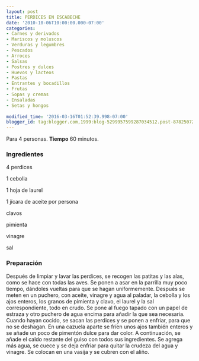 ```yaml
---
layout: post
title: PERDICES EN ESCABECHE
date: '2010-10-06T10:00:00.000-07:00'
categories:
- Carnes y derivados
- Mariscos y moluscos
- Verduras y legumbres
- Pescados
- Arroces
- Salsas
- Postres y dulces
- Huevos y lacteos
- Pastas
- Entrantes y bocadillos
- Frutas
- Sopas y cremas
- Ensaladas
- Setas y hongos
 
modified_time: '2016-03-16T01:52:39.998-07:00'
blogger_id: tag:blogger.com,1999:blog-5299957599287034512.post-8782507211440452738
---
```


Para 4 personas.
<b>Tiempo</b> 60 minutos.

<h3>Ingredientes</h3>

4 perdices

1 cebolla

1 hoja de laurel

1 jícara de aceite por persona

clavos

pimienta

vinagre

sal

<h3>Preparación</h3>

Después de limpiar y lavar las perdices, se recogen las patitas y las alas, como se hace con todas las aves. Se ponen a asar en la parrilla muy poco tiempo, dándoles vueltas para que se hagan uniformemente. Después se meten en un puchero, con aceite, vinagre y agua al paladar, la cebolla y los ajos enteros, los granos de pimienta y clavo, el laurel y la sal correspondiente, todo en crudo. Se pone al fuego tapado con un papel de estraza y otro puchero de agua encima para añadir la que sea necesaria. Cuando hayan cocido, se sacan las perdices y se ponen a enfriar, para que no se deshagan. En una cazuela aparte se fríen unos ajos también enteros y se añade un poco de pimentón dulce para dar color. A continuación, se añade el caldo restante del guiso con todos sus ingredientes. Se agrega más agua, se cuece y se deja enfriar para quitar la crudeza del agua y vinagre. Se colocan en una vasija y se cubren con el aliño.

